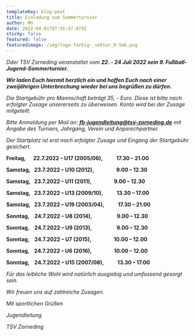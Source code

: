 ```yaml
---
templateKey: blog-post
title: Einladung zum Sommerturnier
author: MG
date: 2022-04-01T07:55:57.079Z
sticky: false
featured: false
featuredimage: /img/logo-farbig-_vektor_0-5mb.png
---
```

*Dder TSV Zorneding veranstaltet vom **22. - 24 Juli 2022 sein 9. Fußball-Jugend-Sommerturnier.***

***Wir laden Euch hiermit herzlich ein und hoffen Euch nach einer zweijährigen Unterbrechung wieder bei uns begrüßen zu dürfen.***

*Die Startgebühr pro Mannschaft beträgt 35, - Euro. Diese ist bitte nach erfolgter Zusage unsererseits zu überweisen. Konto wird bei der Zusage mitgeteilt.*

*Bitte Anmeldung per Mail an: **[fb-jugendleitung@tsv-zorneding.de](mailto:fb-jugendleitung@tsv-zorneding.de)*** *mit Angabe des Turniers, Jahrgang, Verein und Anpsrechpartner.*

*Der Startplatz ist erst nach erfolgter Zusage und Eingang der Startgebühr gesichert.*

**Freitag,      22.7.2022 – U17 (2005/06),           17.30 – 21.00**

**Samstag,   23.7.2022 – U10 (2012),                  9.00 – 12.30**

**Samstag,   23.7.2022 – U11 (2011),                  9.00 – 12.30**

**Samstag,   23.7.2022 – U13 (2009/10),           13.30 – 17.00**

**Samstag,   23.7.2022 – U19 (2003/04),           17.30 – 21.00**

**Sonntag,    24.7.2022 – U8 (2014),                    9.00 – 12.30**

**Sonntag,    24.7.2022 – U9 (2013),                    9.00 – 12.30**

**Sonntag,    24.7.2022 – U7 (2015),                  10.00 – 12.00**

**Sonntag,    24.7.2022 – U6 (2016),                  10.00 – 12.00**

**Sonntag,    24.7.2022 – U15 (2007/08),           13.30 – 17.00**

*Für das leibliche Wohl wird natürlich ausgiebig und umfassend gesorgt sein.*

*Wir freuen uns auf zahlreiche Zusagen.*

*Mit sportlichen Grüßen*

*Jugendleitung*

*TSV Zorneding*

<!--EndFragment-->